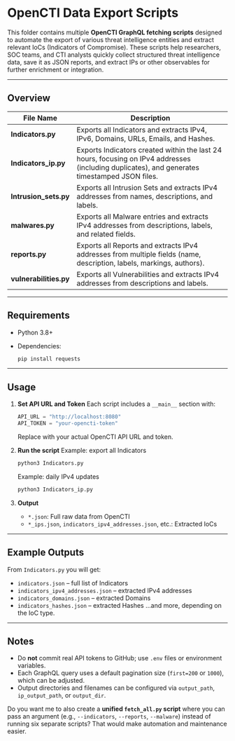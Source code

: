 # OpenCTI Data Export Scripts

This folder contains multiple **OpenCTI GraphQL fetching scripts** designed to automate the export of various threat intelligence entities and extract relevant IoCs (Indicators of Compromise). These scripts help researchers, SOC teams, and CTI analysts quickly collect structured threat intelligence data, save it as JSON reports, and extract IPs or other observables for further enrichment or integration.

---

## Overview

| File Name              | Description                                                                                                                                   |
| ---------------------- | --------------------------------------------------------------------------------------------------------------------------------------------- |
| **Indicators.py**      | Exports all Indicators and extracts IPv4, IPv6, Domains, URLs, Emails, and Hashes.                                                            |
| **Indicators_ip.py**   | Exports Indicators created within the last 24 hours, focusing on IPv4 addresses (including duplicates), and generates timestamped JSON files. |
| **Intrusion_sets.py**  | Exports all Intrusion Sets and extracts IPv4 addresses from names, descriptions, and labels.                                                  |
| **malwares.py**        | Exports all Malware entries and extracts IPv4 addresses from descriptions, labels, and related fields.                                        |
| **reports.py**         | Exports all Reports and extracts IPv4 addresses from multiple fields (name, description, labels, markings, authors).                          |
| **vulnerabilities.py** | Exports all Vulnerabilities and extracts IPv4 addresses from descriptions and labels.                                                         |

---

## Requirements

* Python 3.8+
* Dependencies:

  ```bash
  pip install requests
  ```

---

## Usage

1. **Set API URL and Token**
   Each script includes a `__main__` section with:

   ```python
   API_URL = "http://localhost:8080"
   API_TOKEN = "your-opencti-token"
   ```

   Replace with your actual OpenCTI API URL and token.

2. **Run the script**
   Example: export all Indicators

   ```bash
   python3 Indicators.py
   ```

   Example: daily IPv4 updates

   ```bash
   python3 Indicators_ip.py
   ```

3. **Output**

   * `*.json`: Full raw data from OpenCTI
   * `*_ips.json`, `indicators_ipv4_addresses.json`, etc.: Extracted IoCs

---

## Example Outputs

From `Indicators.py` you will get:

* `indicators.json` – full list of Indicators
* `indicators_ipv4_addresses.json` – extracted IPv4 addresses
* `indicators_domains.json` – extracted Domains
* `indicators_hashes.json` – extracted Hashes
  …and more, depending on the IoC type.

---

## Notes

* Do **not** commit real API tokens to GitHub; use `.env` files or environment variables.
* Each GraphQL query uses a default pagination size (`first=200` or `1000`), which can be adjusted.
* Output directories and filenames can be configured via `output_path`, `ip_output_path`, or `output_dir`.

Do you want me to also create a **unified `fetch_all.py` script** where you can pass an argument (e.g., `--indicators`, `--reports`, `--malware`) instead of running six separate scripts? That would make automation and maintenance easier.
